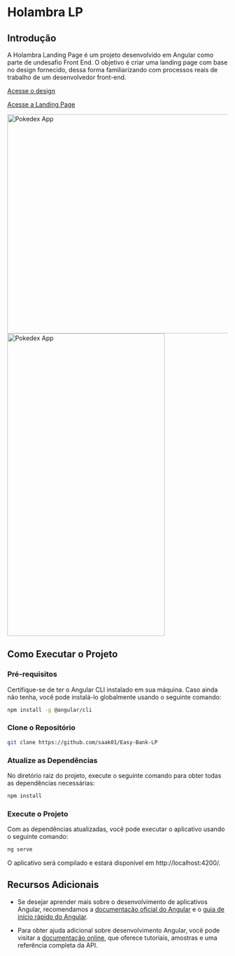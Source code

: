 # Holambra LP
## Introdução
A Holambra Landing Page é um projeto desenvolvido em Angular como parte de undesafio Front End. O objetivo é criar uma landing page com base no design fornecido, dessa forma familiarizando com processos reais de trabalho de um desenvolvedor front-end.

[Acesse o design](https://xd.adobe.com/view/1cf204a5-a446-4ac5-8e6d-690925097289-49a1/specs/)

[Acesse a Landing Page](https://holambra-a22c0.web.app/)


<img align="center" alt="Pokedex App" height="500" width="1280" src="https://i.imgur.com/F5WRsuN.png">
<img align="center" alt="Pokedex App" height="690" width="360" src="https://i.imgur.com/qcZGVjP.png">

## Como Executar o Projeto

### Pré-requisitos
Certifique-se de ter o Angular CLI instalado em sua máquina. Caso ainda não tenha, você pode instalá-lo globalmente usando o seguinte comando:

```bash
npm install -g @angular/cli
```

### Clone o Repositório
```bash
git clone https://github.com/saak01/Easy-Bank-LP
```

### Atualize as Dependências
No diretório raiz do projeto, execute o seguinte comando para obter todas as dependências necessárias:

```bash
npm install
```

### Execute o Projeto
Com as dependências atualizadas, você pode executar o aplicativo usando o seguinte comando:

```bash
ng serve
```

O aplicativo será compilado e estará disponível em http://localhost:4200/.

## Recursos Adicionais

- Se desejar aprender mais sobre o desenvolvimento de aplicativos Angular, recomendamos a [documentação oficial do Angular](https://angular.io/tutorial) e o [guia de início rápido do Angular](https://angular.io/guide/quickstart).
  
- Para obter ajuda adicional sobre desenvolvimento Angular, você pode visitar a [documentação online](https://angular.io/docs), que oferece tutoriais, amostras e uma referência completa da API.
